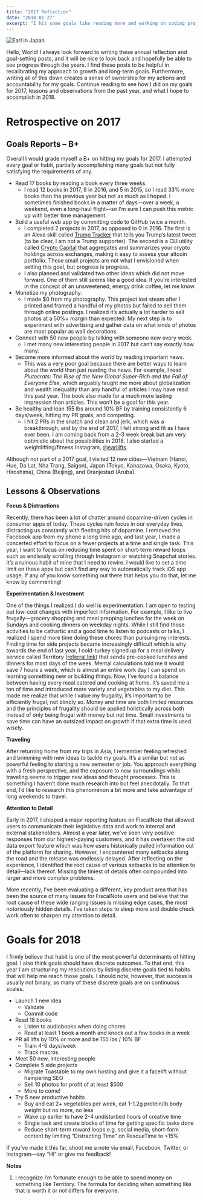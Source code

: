 ```yaml
---
title: "2017 Reflection"
date: "2018-01-27"
excerpt: "I hit some goals like reading more and working on coding projects, but others, like monetizing my photography, didn’t quite land. I learned a lot about focus, balancing time, and how travel fuels fresh ideas. For 2018, I’m keeping it simple: launch a new project, read 18 books, hit some new lifting PRs, meet more people, and complete five side projects. Excited to see where these goals take me!"
---
```


![Earl in Japan](/earl-lee-in-tokyo-japan.jpg)

Hello, World! I always look forward to writing these annual reflection and goal-setting posts, and it will be nice to look back and hopefully be able to see progress through the years. I find these posts to be helpful in recalibrating my approach to growth and long-term goals. Furthermore, writing all of this down creates a sense of ownership for my actions and accountability for my goals. Continue reading to see how I did on my goals for 2017, lessons and observations from the past year, and what I hope to accomplish in 2018.

# Retrospective on 2017

## Goals Reports – B+

Overall I would grade myself a B+ on hitting my goals for 2017. I attempted every goal or habit, partially accomplishing many goals but not fully satisfying the requirements of any.

- Read 17 books by reading a book every three weeks.
  - I read 12 books in 2017, 9 in 2016, and 5 in 2015, so I read 33% more books than the previous year but not as much as I hoped. I sometimes finished books in a matter of days—over a week, a weekend, even a long-haul flight—so I’m sure I can push this metric up with better time management.
- Build a useful web app by committing code to GitHub twice a month.
  - I completed 2 projects in 2017, as opposed to 0 in 2016. The first is an Alexa skill called [Trump Tracker](https://www.amazon.com/Earl-Lee-Trump-Tracker/dp/B0739NXVNK) that tells you Trump’s latest tweet (to be clear, I am not a Trump supporter). The second is a CLI utility called [Crypto Capital](https://github.com/earllee/crypto-capital) that aggregates and summarizes your crypto holdings across exchanges, making it easy to assess your altcoin portfolio. These small projects are not what I envisioned when setting this goal, but progress is progress.
  - I also planned and validated two other ideas which did not move forward. One of them still seems like a good idea. If you’re interested in the concept of an unsweetened, energy drink coffee, let me know.
- Monetize my photography.
  - I made \$0 from my photography. This project lost steam after I printed and framed a handful of my photos but failed to sell them through online postings. I realized it’s actually a lot harder to sell photos at a 50%+ margin than expected. My next step is to experiment with advertising and gather data on what kinds of photos are most popular as wall decorations.
- Connect with 50 new people by talking with someone new every week.
  - I met many new interesting people in 2017 but can’t say exactly how many.
- Become more informed about the world by reading important news.
  - This was a very poor goal because there are better ways to learn about the world than just reading the news. For example, I read _Plutocrats: The Rise of the New Global Super-Rich and the Fall of Everyone Else_, which arguably taught me more about globalization and wealth inequality than any handful of articles I may have read this past year. The book also made for a much more lasting impression than articles. This won’t be a goal for this year.
- Be healthy and lean 155 lbs around 10% BF by training consistently 6 days/week, hitting my PR goals, and competing.
  - I hit 2 PRs in the snatch and clean and jerk, which was a breakthrough, and by the end of 2017, I felt strong and fit as I have ever been. I am coming back from a 2-3 week break but am very optimistic about the possibilities in 2018. I also started a weightlifting/fitness Instagram, [@earllifts](https://www.instagram.com/earllifts/).

Although not part of a 2017 goal, I visited 12 new cities—Vietnam (Hanoi, Hue, Da Lat, Nha Trang, Saigon), Japan (Tokyo, Kanazawa, Osaka, Kyoto, Hiroshima), China (Beijing), and Oranjestad (Aruba).

## Lessons & Observations

**Focus & Distractions**

Recently, there has been a lot of chatter around dopamine-driven cycles in consumer apps of today. These cycles ruin focus in our everyday lives, distracting us constantly with fleeting hits of dopamine. I removed the Facebook app from my phone a long time ago, and last year, I made a concerted effort to focus on a fewer projects at a time and single task. This year, I want to focus on reducing time spent on short-term reward loops such as endlessly scrolling through Instagram or watching Snapchat stories. It’s a ruinous habit of mine that I need to rewire. I would like to set a time limit on those apps but can’t find any way to automatically track iOS app usage. If any of you know something out there that helps you do that, let me know by commenting!

**Experimentation & Investment**

One of the things I realized I do well is experimentation. I am open to testing out low-cost changes with imperfect information. For example, I like to live frugally—grocery shopping and meal prepping lunches for the week on Sundays and cooking dinners on weekday nights. While I still find those activities to be cathartic and a good time to listen to podcasts or talks, I realized I spend more time doing these chores than pursuing my interests. Finding time for side projects became increasingly difficult which is why towards the end of last year, I cold-turkey signed up for a meal delivery service called Territory ([referral link](http://www.territoryfoods.com/yum/EARLLIFTS)) that sends pre-cooked lunches and dinners for most days of the week. Mental calculations told me it would save 7 hours a week, which is almost an entire work day I can spend on learning something new or building things. Now, I’ve found a balance between having every meal catered and cooking at home. It’s saved me a ton of time and introduced more variety and vegetables to my diet. This made me realize that while I value my frugality, it’s important to be efficiently frugal, not blindly so. Money and time are both limited resources and the principles of frugality should be applied holistically across both instead of only being frugal with money but not time. Small investments to save time can have an outsized impact on growth if that extra time is used wisely.

**Traveling**

After returning home from my trips in Asia, I remember feeling refreshed and brimming with new ideas to tackle my goals. It’s a similar but not as powerful feeling to starting a new semester or job. You approach everything with a fresh perspective, and the exposure to new surroundings while traveling seems to trigger new ideas and thought processes. This is something I haven’t done much research into but feel anecdotally. To that end, I’d like to research this phenomenon a bit more and take advantage of long weekends to travel.

**Attention to Detail**

Early in 2017, I shipped a major reporting feature on FiscalNote that allowed users to communicate their legislative data and work to internal and external stakeholders. Almost a year later, we’ve seen very positive responses from our highest-paying customers, and it has overtaken the old data export feature which was how users historically pulled information out of the platform for sharing. However, I encountered many setbacks along the road and the release was endlessly delayed. After reflecting on the experience, I identified the root cause of various setbacks to be attention to detail—lack thereof. Missing the tiniest of details often compounded into larger and more complex problems.

More recently, I’ve been evaluating a different, key product area that has been the source of many issues for FiscalNote users and believe that the root cause of these wide ranging issues is missing edge cases, the most notoriously hidden details. I’ve taken steps to sleep more and double check work often to sharpen my attention to detail.

# Goals for 2018

I firmly believe that habit is one of the most powerful determinants of hitting goal. I also think goals should have discrete outcomes. To that end, this year I am structuring my resolutions by listing discrete goals tied to habits that will help me reach those goals. I should note, however, that success is usually not binary, so many of these discrete goals are on continuous scales.

- Launch 1 new idea
  - Validate
  - Commit code
- Read 18 books
  - Listen to audiobooks when doing chores
  - Read at least 1 book a month and knock out a few books in a week
- PR all lifts by 10% or more and be 155 lbs / 10% BF
  - Train 4-6 days/week
  - Track macros
- Meet 50 new, interesting people
- Complete 5 side projects
  - Migrate Toastable to my own hosting and give it a facelift without hampering SEO
  - Sell 10 photos for profit of at least \$500
  - More to come!
- Try 5 new productive habits
  - Buy and eat 2+ vegetables per week, eat 1-1.2g protein/lb body weight but no more, no less
  - Wake up earlier to have 2-4 undisturbed hours of creative time
  - Single task and create blocks of time for getting specific tasks done
  - Reduce short-term reward loops e.g. social media, short-form content by limiting “Distracting Time” on RescueTime to <15%

If you’ve made it this far, shoot me a note via email, Facebook, Twitter, or Instagram—say “Hi” or give me feedback!

**Notes**

1.  I recognize I’m fortunate enough to be able to spend money on something like Territory. The formula for deciding when something like that is worth it or not differs for everyone.

